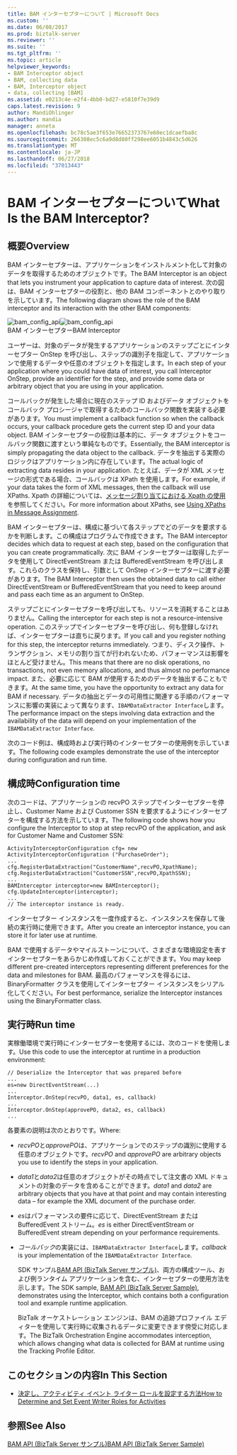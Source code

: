 ```yaml
---
title: BAM インターセプターについて | Microsoft Docs
ms.custom: ''
ms.date: 06/08/2017
ms.prod: biztalk-server
ms.reviewer: ''
ms.suite: ''
ms.tgt_pltfrm: ''
ms.topic: article
helpviewer_keywords:
- BAM Interceptor object
- BAM, collecting data
- BAM, Interceptor object
- data, collecting [BAM]
ms.assetid: e0213c4e-e2f4-4bb0-bd27-e5810f7e39d9
caps.latest.revision: 9
author: MandiOhlinger
ms.author: mandia
manager: anneta
ms.openlocfilehash: bc78c5ae3f653e76652373767e60ec1dcaefba8c
ms.sourcegitcommit: 266308ec5c6a9d8d80ff298ee6051b4843c5d626
ms.translationtype: MT
ms.contentlocale: ja-JP
ms.lasthandoff: 06/27/2018
ms.locfileid: "37013443"
---
```

# <a name="what-is-the-bam-interceptor"></a><span data-ttu-id="b7b5e-103">BAM インターセプターについて</span><span class="sxs-lookup"><span data-stu-id="b7b5e-103">What Is the BAM Interceptor?</span></span>
## <a name="overview"></a><span data-ttu-id="b7b5e-104">概要</span><span class="sxs-lookup"><span data-stu-id="b7b5e-104">Overview</span></span> 

<span data-ttu-id="b7b5e-105">BAM インターセプターは、アプリケーションをインストルメント化して対象のデータを取得するためのオブジェクトです。</span><span class="sxs-lookup"><span data-stu-id="b7b5e-105">The BAM Interceptor is an object that lets you instrument your application to capture data of interest.</span></span> <span data-ttu-id="b7b5e-106">次の図は、BAM インターセプターの役割と、他の BAM コンポーネントとのやり取りを示しています。</span><span class="sxs-lookup"><span data-stu-id="b7b5e-106">The following diagram shows the role of the BAM interceptor and its interaction with the other BAM components:</span></span>  
  
 <span data-ttu-id="b7b5e-107">![](../core/media/bam-config-api.gif "bam_config_api")</span><span class="sxs-lookup"><span data-stu-id="b7b5e-107">![](../core/media/bam-config-api.gif "bam_config_api")</span></span>  
<span data-ttu-id="b7b5e-108">BAM インターセプター</span><span class="sxs-lookup"><span data-stu-id="b7b5e-108">BAM Interceptor</span></span>  
  
 <span data-ttu-id="b7b5e-109">ユーザーは、対象のデータが発生するアプリケーションのステップごとにインターセプター OnStep を呼び出し、ステップの識別子を指定して、アプリケーションで使用するデータや任意のオブジェクトを指定します。</span><span class="sxs-lookup"><span data-stu-id="b7b5e-109">In each step of your application where you could have data of interest, you call Interceptor OnStep, provide an identifier for the step, and provide some data or arbitrary object that you are using in your application.</span></span>  
  
 <span data-ttu-id="b7b5e-110">コールバックが発生した場合に現在のステップ ID およびデータ オブジェクトをコールバック プロシージャで取得するためのコールバック関数を実装する必要があります。</span><span class="sxs-lookup"><span data-stu-id="b7b5e-110">You must implement a callback function so when the callback occurs, your callback procedure gets the current step ID and your data object.</span></span> <span data-ttu-id="b7b5e-111">BAM インターセプターの役割は基本的に、データ オブジェクトをコールバック関数に渡すという単純なものです。</span><span class="sxs-lookup"><span data-stu-id="b7b5e-111">Essentially, the BAM interceptor is simply propagating the data object to the callback.</span></span> <span data-ttu-id="b7b5e-112">データを抽出する実際のロジックはアプリケーション内に存在しています。</span><span class="sxs-lookup"><span data-stu-id="b7b5e-112">The actual logic of extracting data resides in your application.</span></span> <span data-ttu-id="b7b5e-113">たとえば、データが XML メッセージの形式である場合、コールバックは XPath を使用します。</span><span class="sxs-lookup"><span data-stu-id="b7b5e-113">For example, if your data takes the form of XML messages, then the callback will use XPaths.</span></span> <span data-ttu-id="b7b5e-114">Xpath の詳細については、[メッセージ割り当てにおける Xpath の使用](../core/using-xpaths-in-message-assignments.md)を参照してください。</span><span class="sxs-lookup"><span data-stu-id="b7b5e-114">For more information about XPaths, see [Using XPaths in Message Assignment](../core/using-xpaths-in-message-assignments.md).</span></span>  
  
 <span data-ttu-id="b7b5e-115">BAM インターセプターは、構成に基づいて各ステップでどのデータを要求するかを判断します。この構成はプログラムで作成できます。</span><span class="sxs-lookup"><span data-stu-id="b7b5e-115">The BAM interceptor decides which data to request at each step, based on the configuration that you can create programmatically.</span></span> <span data-ttu-id="b7b5e-116">次に BAM インターセプターは取得したデータを使用して DirectEventStream または BufferedEventStream を呼び出します。これらのクラスを保持し、引数として OnStep インターセプターに渡す必要があります。</span><span class="sxs-lookup"><span data-stu-id="b7b5e-116">The BAM Interceptor then uses the obtained data to call either DirectEventStream or BufferedEventStream that you need to keep around and pass each time as an argument to OnStep.</span></span>  
  
 <span data-ttu-id="b7b5e-117">ステップごとにインターセプターを呼び出しても、リソースを消耗することはありません。</span><span class="sxs-lookup"><span data-stu-id="b7b5e-117">Calling the interceptor for each step is not a resource-intensive operation.</span></span> <span data-ttu-id="b7b5e-118">このステップでインターセプターを呼び出し、何も登録しなければ、インターセプターは直ちに戻ります。</span><span class="sxs-lookup"><span data-stu-id="b7b5e-118">If you call and you register nothing for this step, the interceptor returns immediately.</span></span> <span data-ttu-id="b7b5e-119">つまり、ディスク操作、トランザクション、メモリの割り当てが行われないため、パフォーマンスは影響をほとんど受けません。</span><span class="sxs-lookup"><span data-stu-id="b7b5e-119">This means that there are no disk operations, no transactions, not even memory allocations, and thus almost no performance impact.</span></span> <span data-ttu-id="b7b5e-120">また、必要に応じて BAM が使用するためのデータを抽出することもできます。</span><span class="sxs-lookup"><span data-stu-id="b7b5e-120">At the same time, you have the opportunity to extract any data for BAM if necessary.</span></span> <span data-ttu-id="b7b5e-121">データの抽出とデータの可用性に関連する手順のパフォーマンスに影響の実装によって異なります、`IBAMDataExtractor Interface`します。</span><span class="sxs-lookup"><span data-stu-id="b7b5e-121">The performance impact on the steps involving data extraction and the availability of the data will depend on your implementation of the `IBAMDataExtractor Interface`.</span></span>  
  
 <span data-ttu-id="b7b5e-122">次のコード例は、構成時および実行時のインターセプターの使用例を示しています。</span><span class="sxs-lookup"><span data-stu-id="b7b5e-122">The following code examples demonstrate the use of the interceptor during configuration and run time.</span></span>  
  
## <a name="configuration-time"></a><span data-ttu-id="b7b5e-123">構成時</span><span class="sxs-lookup"><span data-stu-id="b7b5e-123">Configuration time</span></span>  
 <span data-ttu-id="b7b5e-124">次のコードは、アプリケーションの recvPO ステップでインターセプターを停止し、Customer Name および Customer SSN を要求するようにインターセプターを構成する方法を示しています。</span><span class="sxs-lookup"><span data-stu-id="b7b5e-124">The following code shows how you configure the Interceptor to stop at step recvPO of the application, and ask for Customer Name and Customer SSN:</span></span>  
  
```  
ActivityInterceptorConfiguration cfg= new ActivityInterceptorConfiguration ("PurchaseOrder");  
...  
cfg.RegisterDataExtraction("CustomerName",recvPO,XpathName);  
cfg.RegisterDataExtraction("CustomerSSN",recvPO,XpathSSN);  
...  
BAMInterceptor interceptor=new BAMInterceptor();  
cfg.UpdateInterceptor(interceptor);  
...  
// The interceptor instance is ready.  
```  
  
 <span data-ttu-id="b7b5e-125">インターセプター インスタンスを一度作成すると、インスタンスを保存して後続の実行時に使用できます。</span><span class="sxs-lookup"><span data-stu-id="b7b5e-125">After you create an interceptor instance, you can store it for later use at runtime.</span></span>  
  
 <span data-ttu-id="b7b5e-126">BAM で使用するデータやマイルストーンについて、さまざまな環境設定を表すインターセプターをあらかじめ作成しておくことができます。</span><span class="sxs-lookup"><span data-stu-id="b7b5e-126">You may keep different pre-created interceptors representing different preferences for the data and milestones for BAM.</span></span> <span data-ttu-id="b7b5e-127">最高のパフォーマンスを得るには、BinaryFormatter クラスを使用してインターセプター インスタンスをシリアル化してください。</span><span class="sxs-lookup"><span data-stu-id="b7b5e-127">For best performance, serialize the Interceptor instances using the BinaryFormatter class.</span></span>  
  
## <a name="run-time"></a><span data-ttu-id="b7b5e-128">実行時</span><span class="sxs-lookup"><span data-stu-id="b7b5e-128">Run time</span></span>  
 <span data-ttu-id="b7b5e-129">実稼働環境で実行時にインターセプターを使用するには、次のコードを使用します。</span><span class="sxs-lookup"><span data-stu-id="b7b5e-129">Use this code to use the interceptor at runtime in a production environment:</span></span>  
  
```  
// Deserialize the Interceptor that was prepared before  
...  
es=new DirectEventStream(...)  
...  
Interceptor.OnStep(recvPO, data1, es, callback)  
...  
Interceptor.OnStep(approvePO, data2, es, callback)  
...  
```  
  
 <span data-ttu-id="b7b5e-130">各要素の説明は次のとおりです。</span><span class="sxs-lookup"><span data-stu-id="b7b5e-130">Where:</span></span>  
  
- <span data-ttu-id="b7b5e-131">*recvPO*と*approvePO*は、アプリケーションでのステップの識別に使用する任意のオブジェクトです。</span><span class="sxs-lookup"><span data-stu-id="b7b5e-131">*recvPO* and *approvePO* are arbitrary objects you use to identify the steps in your application.</span></span>  
  
- <span data-ttu-id="b7b5e-132">*data1*と*data2*は任意のオブジェクトがその時点でして注文書の XML ドキュメントの対象のデータを含めることができます。</span><span class="sxs-lookup"><span data-stu-id="b7b5e-132">*data1* and *data2* are arbitrary objects that you have at that point and may contain interesting data – for example the XML document of the purchase order.</span></span>  
  
- <span data-ttu-id="b7b5e-133">*es*はパフォーマンスの要件に応じて、DirectEventStream または BufferedEvent ストリーム。</span><span class="sxs-lookup"><span data-stu-id="b7b5e-133">*es* is either DirectEventStream or BufferedEvent stream depending on your performance requirements.</span></span>  
  
- <span data-ttu-id="b7b5e-134">*コールバック*の実装には、`IBAMDataExtractor Interface`します。</span><span class="sxs-lookup"><span data-stu-id="b7b5e-134">*callback* is your implementation of the `IBAMDataExtractor Interface`.</span></span>  
  
  <span data-ttu-id="b7b5e-135">SDK サンプル[BAM API (BizTalk Server サンプル)](../core/bam-api-biztalk-server-sample.md)、両方の構成ツール、および例ランタイム アプリケーションを含む、インターセプターの使用方法を示します。</span><span class="sxs-lookup"><span data-stu-id="b7b5e-135">The SDK sample, [BAM API (BizTalk Server Sample)](../core/bam-api-biztalk-server-sample.md), demonstrates using the Interceptor, which contains both a configuration tool and example runtime application.</span></span>  
  
  <span data-ttu-id="b7b5e-136">BizTalk オーケストレーション エンジンは、BAM の追跡プロファイル エディターを使用して実行時に収集されるデータに変更できます傍受に対応します。</span><span class="sxs-lookup"><span data-stu-id="b7b5e-136">The BizTalk Orchestration Engine accommodates interception, which allows changing what data is collected for BAM at runtime using the Tracking Profile Editor.</span></span>  
  
## <a name="in-this-section"></a><span data-ttu-id="b7b5e-137">このセクションの内容</span><span class="sxs-lookup"><span data-stu-id="b7b5e-137">In This Section</span></span>  
  
-   [<span data-ttu-id="b7b5e-138">決定し、アクティビティ イベント ライター ロールを設定する方法</span><span class="sxs-lookup"><span data-stu-id="b7b5e-138">How to Determine and Set Event Writer Roles for Activities</span></span>](../core/how-to-determine-and-set-event-writer-roles-for-activities.md)  
  
## <a name="see-also"></a><span data-ttu-id="b7b5e-139">参照</span><span class="sxs-lookup"><span data-stu-id="b7b5e-139">See Also</span></span>  
 [<span data-ttu-id="b7b5e-140">BAM API (BizTalk Server サンプル)</span><span class="sxs-lookup"><span data-stu-id="b7b5e-140">BAM API (BizTalk Server Sample)</span></span>](../core/bam-api-biztalk-server-sample.md)
